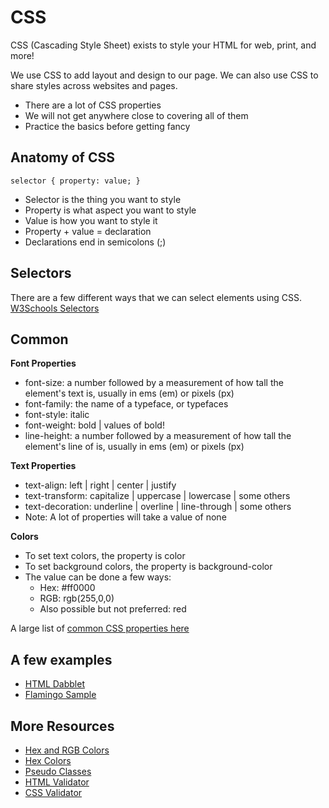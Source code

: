 # CSS

CSS (Cascading Style Sheet) exists to style your HTML for web, print, and more!

We use CSS to add layout and design to our page. We can also use CSS to share styles across websites and pages.

- There are a lot of CSS properties
- We will not get anywhere close to
covering all of them
- Practice the basics before getting fancy

## Anatomy of CSS

`selector { property: value; }`

- Selector is the thing you want to style
- Property is what aspect you want to style
- Value is how you want to style it
- Property + value = declaration
- Declarations end in semicolons (;)

## Selectors

There are a few different ways that we can select elements using CSS.
[W3Schools Selectors](http://www.w3schools.com/css/css_selectors.asp)

## Common

**Font Properties**

- font-size: a number followed by a measurement of how tall the element's text is, usually in ems (em) or pixels (px)
- font-family: the name of a typeface, or typefaces
- font-style: italic
- font-weight: bold | values of bold!
- line-height: a number followed by a
measurement of how tall the element's line of is,
usually in ems (em) or pixels (px)

**Text Properties**

- text-align: left | right | center | justify
- text-transform: capitalize | uppercase | lowercase | some others
- text-decoration: underline | overline | line-through | some others
- Note: A lot of properties will take a value of none

**Colors**

- To set text colors, the property is color
- To set background colors, the property is background-color
- The value can be done a few ways:
  - Hex: #ff0000
  - RGB: rgb(255,0,0)
  - Also possible but not preferred: red

A large list of [common CSS properties here](https://developer.mozilla.org/en-US/docs/Web/CSS/CSS_Properties_Reference)

## A few examples
- [HTML Dabblet](http://dabblet.com/gist/ddec5df91e25a9bc59bb)
- [Flamingo Sample](http://dabblet.com/gist/8175c48b9ed924e84101)

## More Resources
- [Hex and RGB Colors](http://www.w3schools.com/tags/ref_colorpicker.asp)  
- [Hex Colors](http://0to255.com)  
- [Pseudo Classes](http://htmldog.com/guides/css/intermediate/pseudoclasses/)  
- [HTML Validator](http://html5.validator.nu)  
- [CSS Validator](http://jigsaw.w3.org/css-validator)  
